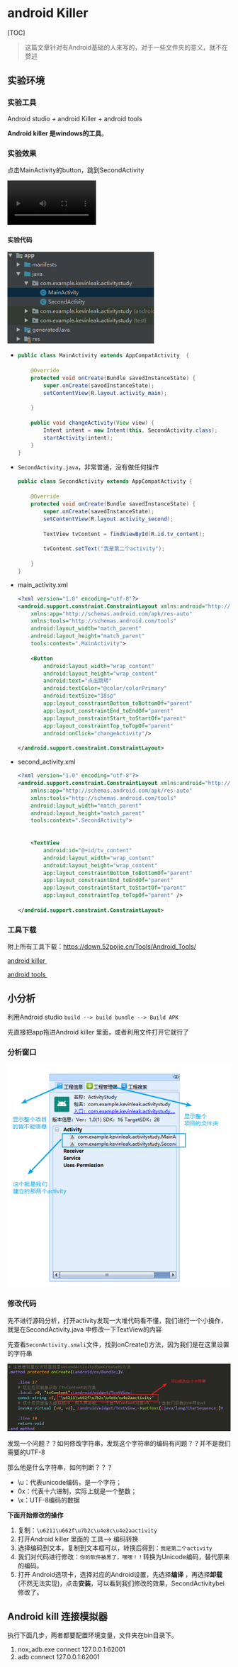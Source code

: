 # android Killer 

[TOC]

>  这篇文章针对有Android基础的人来写的，对于一些文件夹的意义，就不在赘述



## 实验环境

### 实验工具

Android studio + android Killer + android tools

**Android killer 是windows的工具**。



### 实验效果

点击MainActivity的button，跳到SecondActivity

<video  width="200px;">
	<source src="../images/android_killer_first_app.webm" type='video/webm; codecs="vp8.0, vorbis"'>
</video>


#### 实验代码



<img src="../images/android_killer_first_app.png" />

- ```java
  public class MainActivity extends AppCompatActivity  {
  
      @Override
      protected void onCreate(Bundle savedInstanceState) {
          super.onCreate(savedInstanceState);
          setContentView(R.layout.activity_main);
  
      }
  
      public void changeActivity(View view) {
          Intent intent = new Intent(this, SecondActivity.class);
          startActivity(intent);
      }
  }
  ```

- `SecondActivity.java`，非常普通，没有做任何操作

  ```java
  public class SecondActivity extends AppCompatActivity {
  
      @Override
      protected void onCreate(Bundle savedInstanceState) {
          super.onCreate(savedInstanceState);
          setContentView(R.layout.activity_second);
  
          TextView tvContent = findViewById(R.id.tv_content);
  
          tvContent.setText("我是第二个activity");
  
      }
  }
  ```

- main_activity.xml

  ```xml
  <?xml version="1.0" encoding="utf-8"?>
  <android.support.constraint.ConstraintLayout xmlns:android="http://schemas.android.com/apk/res/android"
      xmlns:app="http://schemas.android.com/apk/res-auto"
      xmlns:tools="http://schemas.android.com/tools"
      android:layout_width="match_parent"
      android:layout_height="match_parent"
      tools:context=".MainActivity">
  
      <Button
          android:layout_width="wrap_content"
          android:layout_height="wrap_content"
          android:text="点击跳转"
          android:textColor="@color/colorPrimary"
          android:textSize="18sp"
          app:layout_constraintBottom_toBottomOf="parent"
          app:layout_constraintEnd_toEndOf="parent"
          app:layout_constraintStart_toStartOf="parent"
          app:layout_constraintTop_toTopOf="parent"
          android:onClick="changeActivity"/>
  
  </android.support.constraint.ConstraintLayout>
  ```

- second_activity.xml

  ```xml
  <?xml version="1.0" encoding="utf-8"?>
  <android.support.constraint.ConstraintLayout xmlns:android="http://schemas.android.com/apk/res/android"
      xmlns:app="http://schemas.android.com/apk/res-auto"
      xmlns:tools="http://schemas.android.com/tools"
      android:layout_width="match_parent"
      android:layout_height="match_parent"
      tools:context=".SecondActivity">
  
  
      <TextView
          android:id="@+id/tv_content"
          android:layout_width="wrap_content"
          android:layout_height="wrap_content"
          app:layout_constraintBottom_toBottomOf="parent"
          app:layout_constraintEnd_toEndOf="parent"
          app:layout_constraintStart_toStartOf="parent"
          app:layout_constraintTop_toTopOf="parent" />
  
  </android.support.constraint.ConstraintLayout>
  ```

  

### 工具下载

附上所有工具下载：<https://down.52pojie.cn/Tools/Android_Tools/>

<a href="https://www.pd521.com/thread-1531-1-1.html" >android killer </a>

<a href="https://bitbucket.org/iBotPeaches/apktool/downloads/" >android tools </a>



## 小分析

利用Android studio `build --> build bundle --> Build APK`

先直接把app拖进Android killer 里面，或者利用文件打开它就行了

### 分析窗口

<img src="../images/android_killer_project.png" />

### 修改代码

先不进行源码分析，打开activity发现一大堆代码看不懂，我们进行一个小操作，就是在SecondActivity.java 中修改一下TextView的内容

先查看`SeconActivity.smali`文件，找到onCreate()方法，因为我们是在这里设置的字符串

<img src="../images/change_string.png" width="750px" />

发现一个问题？？如何修改字符串，发现这个字符串的编码有问题？？并不是我们需要的UTF-8

那么他是什么字符串，如何判断？？？

- \u：代表unicode编码，是一个字符；
- 0x：代表十六进制，实际上就是一个整数；
- \x：UTF-8编码的数据

**下面开始修改的操作**

1. 复制：`\u6211\u662f\u7b2c\u4e8c\u4e2aactivity`
2. 打开Android killer 里面的 工具--> 编码转换
3. 选择编码到文本，复制到文本框可以，转换后得到：`我是第二个activity`
4. 我们对代码进行修改：`你的软件被黑了，嘿嘿！！`转换为Unicode编码，替代原来的编码。
5. 打开 Android选项卡，选择对应的Android设置，先选择**编译** ，再选择**卸载**(不然无法实现)，点击**安装**，可以看到我们修改的效果，SecondActivitybei修改了。



## Android kill 连接模拟器

执行下面几步，两者都要配置环境变量，文件夹在bin目录下。

1. nox_adb.exe connect 127.0.0.1:62001
2. adb connect 127.0.0.1:62001









